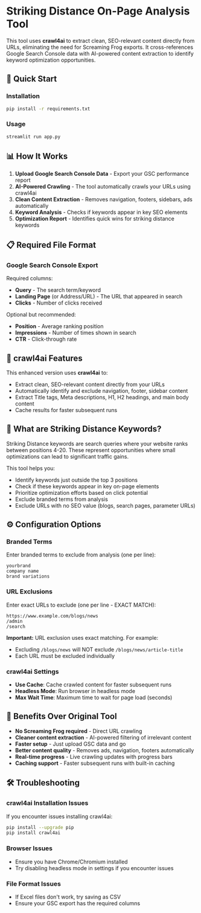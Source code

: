 # Striking Distance On-Page Analysis Tool

This tool uses **crawl4ai** to extract clean, SEO-relevant content directly from URLs, eliminating the need for Screaming Frog exports. It cross-references Google Search Console data with AI-powered content extraction to identify keyword optimization opportunities.

## 🚀 Quick Start

### Installation
```bash
pip install -r requirements.txt
```

### Usage
```bash
streamlit run app.py
```

## 📊 How It Works

1. **Upload Google Search Console Data** - Export your GSC performance report
2. **AI-Powered Crawling** - The tool automatically crawls your URLs using crawl4ai
3. **Clean Content Extraction** - Removes navigation, footers, sidebars, ads automatically
4. **Keyword Analysis** - Checks if keywords appear in key SEO elements
5. **Optimization Report** - Identifies quick wins for striking distance keywords

## 📋 Required File Format

### Google Search Console Export
Required columns:
- **Query** - The search term/keyword
- **Landing Page** (or Address/URL) - The URL that appeared in search
- **Clicks** - Number of clicks received

Optional but recommended:
- **Position** - Average ranking position
- **Impressions** - Number of times shown in search
- **CTR** - Click-through rate

## 🤖 crawl4ai Features

This enhanced version uses **crawl4ai** to:
- Extract clean, SEO-relevant content directly from your URLs
- Automatically identify and exclude navigation, footer, sidebar content
- Extract Title tags, Meta descriptions, H1, H2 headings, and main body content
- Cache results for faster subsequent runs

## 🎯 What are Striking Distance Keywords?

Striking Distance keywords are search queries where your website ranks between positions 4-20. These represent opportunities where small optimizations can lead to significant traffic gains.

This tool helps you:
- Identify keywords just outside the top 3 positions
- Check if these keywords appear in key on-page elements
- Prioritize optimization efforts based on click potential
- Exclude branded terms from analysis
- Exclude URLs with no SEO value (blogs, search pages, parameter URLs)

## ⚙️ Configuration Options

### Branded Terms
Enter branded terms to exclude from analysis (one per line):
```
yourbrand
company name
brand variations
```

### URL Exclusions
Enter exact URLs to exclude (one per line - EXACT MATCH):
```
https://www.example.com/blogs/news
/admin
/search
```

**Important:** URL exclusion uses exact matching. For example:
- Excluding `/blogs/news` will NOT exclude `/blogs/news/article-title`
- Each URL must be excluded individually

### crawl4ai Settings
- **Use Cache**: Cache crawled content for faster subsequent runs
- **Headless Mode**: Run browser in headless mode
- **Max Wait Time**: Maximum time to wait for page load (seconds)

## 🔄 Benefits Over Original Tool

- **No Screaming Frog required** - Direct URL crawling
- **Cleaner content extraction** - AI-powered filtering of irrelevant content
- **Faster setup** - Just upload GSC data and go
- **Better content quality** - Removes ads, navigation, footers automatically
- **Real-time progress** - Live crawling updates with progress bars
- **Caching support** - Faster subsequent runs with built-in caching

## 🛠️ Troubleshooting

### crawl4ai Installation Issues
If you encounter issues installing crawl4ai:
```bash
pip install --upgrade pip
pip install crawl4ai
```

### Browser Issues
- Ensure you have Chrome/Chromium installed
- Try disabling headless mode in settings if you encounter issues

### File Format Issues
- If Excel files don't work, try saving as CSV
- Ensure your GSC export has the required columns
